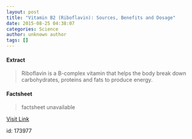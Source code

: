 ```yaml
---
layout: post
title: "Vitamin B2 (Riboflavin): Sources, Benefits and Dosage"
date: 2015-08-25 04:38:07
categories: Science
author: unknown author
tags: []
---
```



#### Extract
>Riboflavin is a B-complex vitamin that helps the body break down carbohydrates, proteins and fats to produce energy.

#### Factsheet
>factsheet unavailable

[Visit Link](http://www.livescience.com/51966-vitamin-b2-riboflavin.html)

id:  173977
